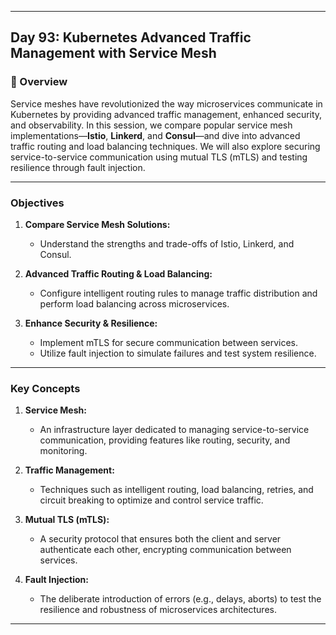 ﻿---

## Day 93: Kubernetes Advanced Traffic Management with Service Mesh

### 📘 Overview

Service meshes have revolutionized the way microservices communicate in Kubernetes by providing advanced traffic management, enhanced security, and observability. In this session, we compare popular service mesh implementations—**Istio**, **Linkerd**, and **Consul**—and dive into advanced traffic routing and load balancing techniques. We will also explore securing service-to-service communication using mutual TLS (mTLS) and testing resilience through fault injection.

---


### Objectives

1. **Compare Service Mesh Solutions:**  
   - Understand the strengths and trade-offs of Istio, Linkerd, and Consul.

2. **Advanced Traffic Routing & Load Balancing:**  
   - Configure intelligent routing rules to manage traffic distribution and perform load balancing across microservices.

3. **Enhance Security & Resilience:**  
   - Implement mTLS for secure communication between services.
   - Utilize fault injection to simulate failures and test system resilience.

---

### Key Concepts

1. **Service Mesh:**  
   - An infrastructure layer dedicated to managing service-to-service communication, providing features like routing, security, and monitoring.

2. **Traffic Management:**  
   - Techniques such as intelligent routing, load balancing, retries, and circuit breaking to optimize and control service traffic.

3. **Mutual TLS (mTLS):**  
   - A security protocol that ensures both the client and server authenticate each other, encrypting communication between services.

4. **Fault Injection:**  
   - The deliberate introduction of errors (e.g., delays, aborts) to test the resilience and robustness of microservices architectures.

---